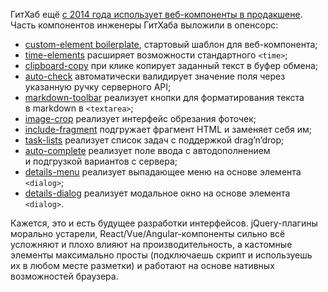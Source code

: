 ГитХаб ещё [с 2014 года использует веб-компоненты в продакшене](https://www.webcomponents.org/community/articles/interview-with-joshua-peek). Часть компонентов инженеры ГитХаба выложили в опенсорс:

* [custom-element boilerplate](https://github.com/github/custom-element-boilerplate), стартовый шаблон для веб-компонента;
* [time-elements](https://github.com/github/time-elements) расширяет возможности стандартного `<time>`;
* [clipboard-copy](https://github.com/github/clipboard-copy-element) при клике копирует заданный текст в буфер обмена;
* [auto-check](https://github.com/github/auto-check-element) автоматически валидирует значение поля через указанную ручку серверного API;
* [markdown-toolbar](https://github.com/github/markdown-toolbar-element) реализует кнопки для форматирования текста в markdown в `<textarea>`;
* [image-crop](https://github.com/github/image-crop-element) реализует интерфейс обрезания фоточек;
* [include-fragment](https://github.com/github/include-fragment-element) подгружает фрагмент HTML и заменяет себя им;
* [task-lists](https://github.com/github/task-lists-element) реализует список задач с поддержкой drag’n’drop;
* [auto-complete](https://github.com/github/auto-complete-element) реализует поле ввода с автодополнением и подгрузкой вариантов с сервера;
* [details-menu](https://github.com/github/details-menu-element) реализует выпадающее меню на основе элемента `<dialog>`;
* [details-dialog](https://github.com/github/details-dialog-element) реализует модальное окно на основе элемента `<dialog>`.

Кажется, это и есть будущее разработки интерфейсов. jQuery-плагины морально устарели, React/Vue/Angular-компоненты сильно всё усложняют и плохо влияют на производительность, а кастомные элементы максимально просты (подключаешь скрипт и используешь их в любом месте разметки) и работают на основе нативных возможностей браузера.
